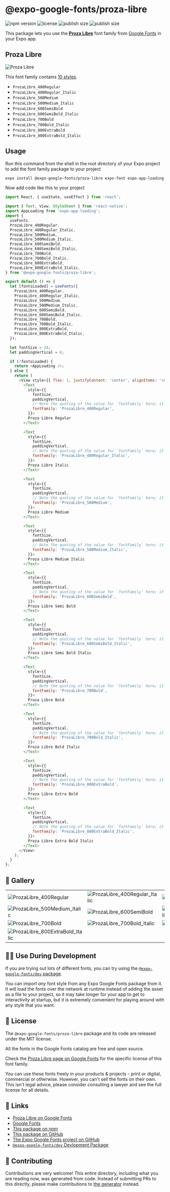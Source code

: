 # @expo-google-fonts/proza-libre

![npm version](https://flat.badgen.net/npm/v/@expo-google-fonts/proza-libre)
![license](https://flat.badgen.net/github/license/expo/google-fonts)
![publish size](https://flat.badgen.net/packagephobia/install/@expo-google-fonts/proza-libre)
![publish size](https://flat.badgen.net/packagephobia/publish/@expo-google-fonts/proza-libre)

This package lets you use the [**Proza Libre**](https://fonts.google.com/specimen/Proza+Libre) font family from [Google Fonts](https://fonts.google.com/) in your Expo app.

## Proza Libre

![Proza Libre](./font-family.png)

This font family contains [10 styles](#-gallery).

- `ProzaLibre_400Regular`
- `ProzaLibre_400Regular_Italic`
- `ProzaLibre_500Medium`
- `ProzaLibre_500Medium_Italic`
- `ProzaLibre_600SemiBold`
- `ProzaLibre_600SemiBold_Italic`
- `ProzaLibre_700Bold`
- `ProzaLibre_700Bold_Italic`
- `ProzaLibre_800ExtraBold`
- `ProzaLibre_800ExtraBold_Italic`

## Usage

Run this command from the shell in the root directory of your Expo project to add the font family package to your project
```sh
expo install @expo-google-fonts/proza-libre expo-font expo-app-loading
```

Now add code like this to your project
```js
import React, { useState, useEffect } from 'react';

import { Text, View, StyleSheet } from 'react-native';
import AppLoading from 'expo-app-loading';
import {
  useFonts,
  ProzaLibre_400Regular,
  ProzaLibre_400Regular_Italic,
  ProzaLibre_500Medium,
  ProzaLibre_500Medium_Italic,
  ProzaLibre_600SemiBold,
  ProzaLibre_600SemiBold_Italic,
  ProzaLibre_700Bold,
  ProzaLibre_700Bold_Italic,
  ProzaLibre_800ExtraBold,
  ProzaLibre_800ExtraBold_Italic,
} from '@expo-google-fonts/proza-libre';

export default () => {
  let [fontsLoaded] = useFonts({
    ProzaLibre_400Regular,
    ProzaLibre_400Regular_Italic,
    ProzaLibre_500Medium,
    ProzaLibre_500Medium_Italic,
    ProzaLibre_600SemiBold,
    ProzaLibre_600SemiBold_Italic,
    ProzaLibre_700Bold,
    ProzaLibre_700Bold_Italic,
    ProzaLibre_800ExtraBold,
    ProzaLibre_800ExtraBold_Italic,
  });

  let fontSize = 24;
  let paddingVertical = 6;

  if (!fontsLoaded) {
    return <AppLoading />;
  } else {
    return (
      <View style={{ flex: 1, justifyContent: 'center', alignItems: 'center' }}>
        <Text
          style={{
            fontSize,
            paddingVertical,
            // Note the quoting of the value for `fontFamily` here; it expects a string!
            fontFamily: 'ProzaLibre_400Regular',
          }}>
          Proza Libre Regular
        </Text>

        <Text
          style={{
            fontSize,
            paddingVertical,
            // Note the quoting of the value for `fontFamily` here; it expects a string!
            fontFamily: 'ProzaLibre_400Regular_Italic',
          }}>
          Proza Libre Italic
        </Text>

        <Text
          style={{
            fontSize,
            paddingVertical,
            // Note the quoting of the value for `fontFamily` here; it expects a string!
            fontFamily: 'ProzaLibre_500Medium',
          }}>
          Proza Libre Medium
        </Text>

        <Text
          style={{
            fontSize,
            paddingVertical,
            // Note the quoting of the value for `fontFamily` here; it expects a string!
            fontFamily: 'ProzaLibre_500Medium_Italic',
          }}>
          Proza Libre Medium Italic
        </Text>

        <Text
          style={{
            fontSize,
            paddingVertical,
            // Note the quoting of the value for `fontFamily` here; it expects a string!
            fontFamily: 'ProzaLibre_600SemiBold',
          }}>
          Proza Libre Semi Bold
        </Text>

        <Text
          style={{
            fontSize,
            paddingVertical,
            // Note the quoting of the value for `fontFamily` here; it expects a string!
            fontFamily: 'ProzaLibre_600SemiBold_Italic',
          }}>
          Proza Libre Semi Bold Italic
        </Text>

        <Text
          style={{
            fontSize,
            paddingVertical,
            // Note the quoting of the value for `fontFamily` here; it expects a string!
            fontFamily: 'ProzaLibre_700Bold',
          }}>
          Proza Libre Bold
        </Text>

        <Text
          style={{
            fontSize,
            paddingVertical,
            // Note the quoting of the value for `fontFamily` here; it expects a string!
            fontFamily: 'ProzaLibre_700Bold_Italic',
          }}>
          Proza Libre Bold Italic
        </Text>

        <Text
          style={{
            fontSize,
            paddingVertical,
            // Note the quoting of the value for `fontFamily` here; it expects a string!
            fontFamily: 'ProzaLibre_800ExtraBold',
          }}>
          Proza Libre Extra Bold
        </Text>

        <Text
          style={{
            fontSize,
            paddingVertical,
            // Note the quoting of the value for `fontFamily` here; it expects a string!
            fontFamily: 'ProzaLibre_800ExtraBold_Italic',
          }}>
          Proza Libre Extra Bold Italic
        </Text>
      </View>
    );
  }
};

```

## 🔡 Gallery


||||
|-|-|-|
|![ProzaLibre_400Regular](./ProzaLibre_400Regular.ttf.png)|![ProzaLibre_400Regular_Italic](./ProzaLibre_400Regular_Italic.ttf.png)|![ProzaLibre_500Medium](./ProzaLibre_500Medium.ttf.png)||
|![ProzaLibre_500Medium_Italic](./ProzaLibre_500Medium_Italic.ttf.png)|![ProzaLibre_600SemiBold](./ProzaLibre_600SemiBold.ttf.png)|![ProzaLibre_600SemiBold_Italic](./ProzaLibre_600SemiBold_Italic.ttf.png)||
|![ProzaLibre_700Bold](./ProzaLibre_700Bold.ttf.png)|![ProzaLibre_700Bold_Italic](./ProzaLibre_700Bold_Italic.ttf.png)|![ProzaLibre_800ExtraBold](./ProzaLibre_800ExtraBold.ttf.png)||
|![ProzaLibre_800ExtraBold_Italic](./ProzaLibre_800ExtraBold_Italic.ttf.png)||||


## 👩‍💻 Use During Development

If you are trying out lots of different fonts, you can try using the [`@expo-google-fonts/dev` package](https://github.com/expo/google-fonts/tree/master/font-packages/dev#readme).

You can import *any* font style from any Expo Google Fonts package from it. It will load the fonts
over the network at runtime instead of adding the asset as a file to your project, so it may take longer
for your app to get to interactivity at startup, but it is extremely convenient
for playing around with any style that you want.

## 📖 License

The `@expo-google-fonts/proza-libre` package and its code are released under the MIT license.

All the fonts in the Google Fonts catalog are free and open source.

Check the [Proza Libre page on Google Fonts](https://fonts.google.com/specimen/Proza+Libre) for the specific license of this font family.

You can use these fonts freely in your products & projects - print or digital, commercial or otherwise. However, you can't sell the fonts on their own. This isn't legal advice, please consider consulting a lawyer and see the full license for all details.

## 🔗 Links

- [Proza Libre on Google Fonts](https://fonts.google.com/specimen/Proza+Libre)
- [Google Fonts](https://fonts.google.com/)
- [This package on npm](https://www.npmjs.com/package/@expo-google-fonts/proza-libre)
- [This package on GitHub](https://github.com/expo/google-fonts/tree/master/font-packages/proza-libre)
- [The Expo Google Fonts project on GitHub](https://github.com/expo/google-fonts)
- [`@expo-google-fonts/dev` Devlopment Package](https://github.com/expo/google-fonts/tree/master/font-packages/dev)

## 🤝 Contributing

Contributions are very welcome! This entire directory, including what you are reading now, was generated from code. Instead of submitting PRs to this directly, please make contributions to [the generator](https://github.com/expo/google-fonts/tree/master/packages/generator) instead.
